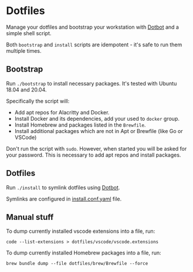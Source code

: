 # Dotfiles

Manage your dotfiles and bootstrap your workstation with [Dotbot](https://github.com/cnishathalye/dotbot) and a simple shell script.

Both `bootstrap` and `install` scripts are idempotent - it's safe to run them multiple times.

## Bootstrap

Run `./bootstrap` to install necessary packages. It's tested with Ubuntu 18.04 and 20.04.

Specifically the script will:
- Add apt repos for Alacritty and Docker.
- Install Docker and its dependencies, add your used to `docker` group.
- Install Homebrew and packages listed in the `Brewfile`.
- Install additional packages which are not in Apt or Brewfile (like Go or VSCode)

Don't run the script with `sudo`. However, when started you will be asked for your password. This is
necessary to add apt repos and install packages. 


## Dotfiles

Run `./install` to symlink dotfiles using [Dotbot](https://github.com/cnishathalye/dotbot).

Symlinks are configured in [install.conf.yaml](install.conf.yaml) file.


## Manual stuff

To dump currently installed vscode extensions into a file, run:

    code --list-extensions > dotfiles/vscode/vscode.extensions

To dump currently installed Homebrew packages into a file, run:

    brew bundle dump --file dotfiles/brew/Brewfile --force
